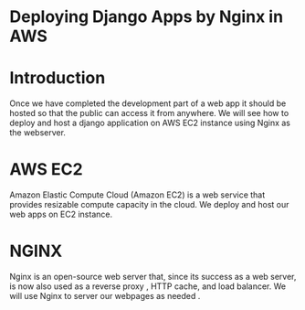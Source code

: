 # Deploying Django Apps by Nginx in AWS
# Introduction

Once we have completed the development part of a web app it should be hosted so that the public can access it from anywhere. We will see how to deploy and host a django application on AWS EC2 instance using Nginx as the webserver.
# AWS EC2

Amazon Elastic Compute Cloud (Amazon EC2) is a web service that provides resizable compute capacity in the cloud. We deploy and host our web apps on EC2 instance.
# NGINX

Nginx is an open-source web server that, since its success as a web server, is now also used as a reverse proxy , HTTP cache, and load balancer. We will use Nginx to server our webpages as needed .
